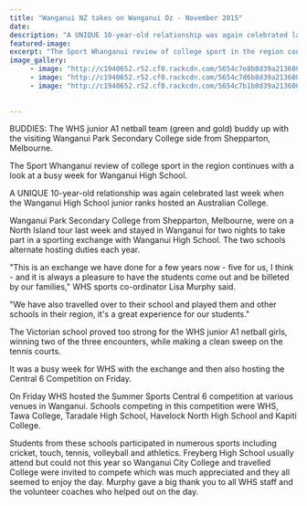 ```yaml
---
title: "Wanganui NZ takes on Wanganui Oz - November 2015"
date: 
description: "A UNIQUE 10-year-old relationship was again celebrated last week when the Wanganui High School junior ranks hosted an Australian College, Wanganui Chronicle article on 25/11/15..."
featured-image: 
excerpt: "The Sport Whanganui review of college sport in the region continues with a look at a busy week for Wanganui High School. A UNIQUE 10-year-old relationship was again celebrated last week when the Wanganui High School junior ranks hosted an Australian College, Wanganui Chronicle article on 25/11/15..."
image_gallery:
	 - image: "http://c1940652.r52.cf0.rackcdn.com/5654c7e8b8d39a213600227c/Boys-bowling-whs-4.jpg"
	 - image: "http://c1940652.r52.cf0.rackcdn.com/5654c7d6b8d39a213600227a/girls-relay-8.jpg"
	 - image: "http://c1940652.r52.cf0.rackcdn.com/5654c7b1b8d39a2136002278/Boys-12.jpg"
	
	
---
```


<p><span>BUDDIES: The WHS junior A1 netball team (green and gold) buddy up with the visiting Wanganui Park Secondary College side from Shepparton, Melbourne.</span></p>
<p><span>The Sport Whanganui review of college sport in the region continues with a look at a busy week for Wanganui High School.</span></p>
<p>A UNIQUE 10-year-old relationship was again celebrated last week when the Wanganui High School junior ranks hosted an Australian College.</p>
<p>Wanganui Park Secondary College from Shepparton, Melbourne, were on a North Island tour last week and stayed in Wanganui for two nights to take part in a sporting exchange with Wanganui High School. The two schools alternate hosting duties each year.</p>
<p>"This is an exchange we have done for a few years now - five for us, I think - and it is always a pleasure to have the students come out and be billeted by our families," WHS sports co-ordinator Lisa Murphy said.</p>
<p>"We have also travelled over to their school and played them and other schools in their region, it's a great experience for our students."</p>
<p>The Victorian school proved too strong for the WHS junior A1 netball girls, winning two of the three encounters, while making a clean sweep on the tennis courts.</p>
<p>It was a busy week for WHS with the exchange and then also hosting the Central 6 Competition on Friday.</p>
<p>On Friday WHS hosted the Summer Sports Central 6 competition at various venues in Wanganui. Schools competing in this competition were WHS, Tawa College, Taradale High School, Havelock North High School and Kapiti College.</p>
<p>Students from these schools participated in numerous sports including cricket, touch, tennis, volleyball and athletics. Freyberg High School usually attend but could not this year so Wanganui City College and travelled College were invited to compete which was much appreciated and they all seemed to enjoy the day. Murphy gave a big thank you to all WHS staff and the volunteer coaches who helped out on the day.</p>

